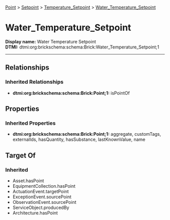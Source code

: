 [Point](../../../Point.md) > [Setpoint](../../Setpoint.md) > [Temperature_Setpoint](../Temperature_Setpoint.md) > [Water_Temperature_Setpoint](.)
# Water_Temperature_Setpoint

**Display name:** Water Temperature Setpoint<br />
**DTMI:** dtmi:org:brickschema:schema:Brick:Water_Temperature_Setpoint;1

---
## Relationships
### Inherited Relationships
* **dtmi:org:brickschema:schema:Brick:Point;1:** isPointOf
## Properties
### Inherited Properties
* **dtmi:org:brickschema:schema:Brick:Point;1:** aggregate, customTags, externalIds, hasQuantity, hasSubstance, lastKnownValue, name
## Target Of
### Inherited
* Asset.hasPoint
* EquipmentCollection.hasPoint
* ActuationEvent.targetPoint
* ExceptionEvent.sourcePoint
* ObservationEvent.sourcePoint
* ServiceObject.producedBy
* Architecture.hasPoint
